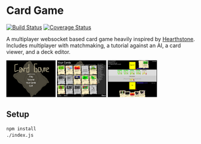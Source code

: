# Card Game

[![Build Status](https://travis-ci.org/ezwang/card-game.svg?branch=master)](https://travis-ci.org/ezwang/card-game)
[![Coverage Status](https://coveralls.io/repos/github/ezwang/card-game/badge.svg?branch=master)](https://coveralls.io/github/ezwang/card-game?branch=master)

A multiplayer websocket based card game heavily inspired by [Hearthstone](https://playhearthstone.com/en-us/). Includes multiplayer with matchmaking, a tutorial against an AI, a card viewer, and a deck editor.

<img src="screenshots/screenshot1.png" width="130" title="Title Screen" />
<img src="screenshots/screenshot2.png" width="130" title="Cards Screen" />
<img src="screenshots/screenshot3.png" width="130" title="Game Screen" />

## Setup

```bash
npm install
./index.js
```
